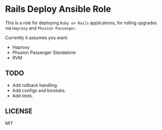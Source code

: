 # Rails Deploy Ansible Role

This is a role for deploying `Ruby on Rails` applications, for rolling upgrades via `Haproxy` and `Phusion Passenger`.

Currently it assumes you want:

- Haproxy
- Phusion Passenger Standalone
- RVM

## TODO

- Add rollback handling.
- Add configs and binstubs.
- Add tests.

## LICENSE

MIT
